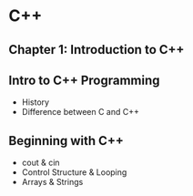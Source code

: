 # C++

## Chapter 1: Introduction to C++

## Intro to C++ Programming
- History
- Difference between C and C++

## Beginning with C++
- cout & cin
- Control Structure & Looping
- Arrays & Strings
